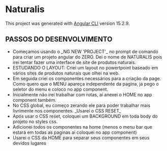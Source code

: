 # Naturalis

This project was generated with [Angular CLI](https://github.com/angular/angular-cli) version 15.2.9.

## PASSOS DO DESENVOLVIMENTO 

* Começamos usando o \_NG NEW 'PROJECT'\_ no prompt de comando para criar um projeto angular do ZERO. Dei o nome de NATURALIS pois irei tentar fazer uma interface de site de produtos naturais. 
* ESTUDANDO O LAYOUT: Criei um layout no powertpoint baseado em vários sites de produtos naturais que olhei na web. 
* Em seguida criei os componentes necessários para a criação da page. Como quero que o MENU apareça independente da pagina, ja pego o seletor do menu e coloco no app component. 
* Inicialmente não irei trabalhar com rotas, aí anexei o HOME no app component também. 
* No CSS global, eu começo zerando ele para poder trabalhar mais livrimente nos componentes. \_Usarei o CSS RESET\_
* Após usar o CSS reset, coloquei um BACKGROUND em toda body do projeto no styles css.
* Adicionei todos os componentes na home (menos o menu bar que estará em todas as paginas aí coloquei no app component)
* Usarei o CSS da HOME para separar seus componentes em seus devidos lugares 

